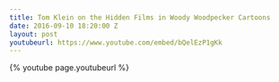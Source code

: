```yaml
---
title: Tom Klein on the Hidden Films in Woody Woodpecker Cartoons
date: 2016-09-10 18:20:00 Z
layout: post
youtubeurl: https://www.youtube.com/embed/bQelEzP1gKk
---
```


{% youtube page.youtubeurl %}
